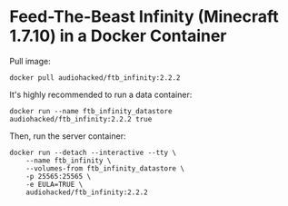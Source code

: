 # Feed-The-Beast Infinity (Minecraft 1.7.10) in a Docker Container
Pull image:
```
docker pull audiohacked/ftb_infinity:2.2.2
```

It's highly recommended to run a data container:
```
docker run --name ftb_infinity_datastore audiohacked/ftb_infinity:2.2.2 true
```

Then, run the server container:
```
docker run --detach --interactive --tty \
    --name ftb_infinity \
    --volumes-from ftb_infinity_datastore \
    -p 25565:25565 \
    -e EULA=TRUE \
    audiohacked/ftb_infinity:2.2.2
```
